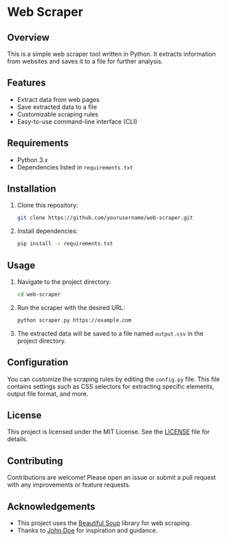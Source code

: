 # Web Scraper

## Overview
This is a simple web scraper tool written in Python. It extracts information from websites and saves it to a file for further analysis.

## Features
- Extract data from web pages
- Save extracted data to a file
- Customizable scraping rules
- Easy-to-use command-line interface (CLI)

## Requirements
- Python 3.x
- Dependencies listed in `requirements.txt`

## Installation
1. Clone this repository:

    ```bash
    git clone https://github.com/yourusername/web-scraper.git
    ```

2. Install dependencies:

    ```bash
    pip install -r requirements.txt
    ```

## Usage
1. Navigate to the project directory:

    ```bash
    cd web-scraper
    ```

2. Run the scraper with the desired URL:

    ```bash
    python scraper.py https://example.com
    ```

3. The extracted data will be saved to a file named `output.csv` in the project directory.

## Configuration
You can customize the scraping rules by editing the `config.py` file. This file contains settings such as CSS selectors for extracting specific elements, output file format, and more.

## License
This project is licensed under the MIT License. See the [LICENSE](LICENSE) file for details.

## Contributing
Contributions are welcome! Please open an issue or submit a pull request with any improvements or feature requests.

## Acknowledgements
- This project uses the [Beautiful Soup](https://www.crummy.com/software/BeautifulSoup/) library for web scraping.
- Thanks to [John Doe](https://github.com/johndoe) for inspiration and guidance.

